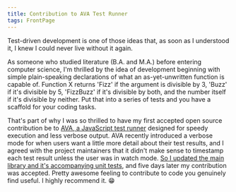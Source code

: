 ```yaml
---
title: Contribution to AVA Test Runner
tags: FrontPage
---
```


Test-driven development is one of those ideas that, as soon as I understood it, I knew I could never live without it again.

As someone who studied literature (B.A. and M.A.) before entering computer science, I'm thrilled by the idea of development beginning with simple plain-speaking declarations of what an as-yet-unwritten function is capable of. Function X returns 'Fizz' if the argument is divisible by 3, 'Buzz' if it's divisible by 5, 'FizzBuzz' if it's divisible by both, and the number itself if it's divisible by neither. Put that into a series of tests and you have a scaffold for your coding tasks.

That's part of why I was so thrilled to have my first accepted open source contribution be to [AVA, a JavaScript test runner](https://github.com/avajs/ava) designed for speedy execution and less verbose output. AVA recently introduced a verbose mode for when users want a little more detail about their test results, and I agreed with the project maintainers that it didn't make sense to timestamp each test result unless the user was in watch mode. [So I updated the main library and it's accompanying unit tests](https://github.com/avajs/ava/pull/1557/files), and five days later my contribution was accepted. Pretty awesome feeling to contribute to code you genuinely find useful. I highly recommend it. 😁